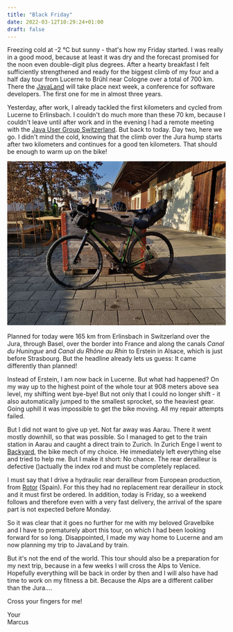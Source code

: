 ```yaml
---
title: "Black Friday"
date: 2022-03-12T10:29:24+01:00
draft: false
---
```


Freezing cold at -2 °C but sunny - that's how my Friday started. I was really in a good mood, because at least it was dry and the forecast promised for the noon even double-digit plus degrees. After a hearty breakfast I felt sufficiently strengthened and ready for the biggest climb of my four and a half day tour from Lucerne to Brühl near Cologne over a total of 700 km. There the [JavaLand](https://www.javaland.eu/de/home/) will take place next week, a conference for software developers. The first one for me in almost three years.

Yesterday, after work, I already tackled the first kilometers and cycled from Lucerne to Erlinsbach. I couldn't do much more than these 70 km, because I couldn't leave until after work and in the evening I had a remote meeting with the [Java User Group Switzerland](https://www.jug.ch/). But back to today. Day two, here we go. I didn't mind the cold, knowing that the climb over the Jura hump starts after two kilometers and continues for a good ten kilometers. That should be enough to warm up on the bike!

![My gravelbike - ready to go](/images/blog/2022-03-12_black-friday.jpg)

Planned for today were 165 km from Erlinsbach in Switzerland over the Jura, through Basel, over the border into France and along the canals *Canal du Huningue* and *Canal du Rhône au Rhin* to Erstein in Alsace, which is just before Strasbourg. But the headline already lets us guess: It came differently than planned!

Instead of Erstein, I am now back in Lucerne. But what had happened? On my way up to the highest point of the whole tour at 908 meters above sea level, my shifting went bye-bye! But not only that I could no longer shift - it also automatically jumped to the smallest sprocket, so the heaviest gear. Going uphill it was impossible to get the bike moving. All my repair attempts failed.

But I did not want to give up yet. Not far away was Aarau. There it went mostly downhill, so that was possible. So I managed to get to the train station in Aarau and caught a direct train to Zurich. In Zurich Enge I went to [Backyard](https://www.backyard.ch/), the bike mech of my choice. He immediately left everything else and tried to help me. But I make it short: No chance. The rear derailleur is defective ()actually the index rod and must be completely replaced.

I must say that I drive a hydraulic rear derailleur from European production, from [Rotor](https://rotorbike.com/) (Spain). For this they had no replacement rear derailleur in stock and it must first be ordered. In addition, today is Friday, so a weekend follows and therefore even with a very fast delivery, the arrival of the spare part is not expected before Monday.

So it was clear that it goes no further for me with my beloved Gravelbike and I have to prematurely abort this tour, on which I had been looking forward for so long. Disappointed, I made my way home to Lucerne and am now planning my trip to JavaLand by train.

But it's not the end of the world. This tour should also be a preparation for my next trip, because in a few weeks I will cross the Alps to Venice. Hopefully everything will be back in order by then and I will also have had time to work on my fitness a bit. Because the Alps are a different caliber than the Jura....

Cross your fingers for me!

Your  
Marcus
